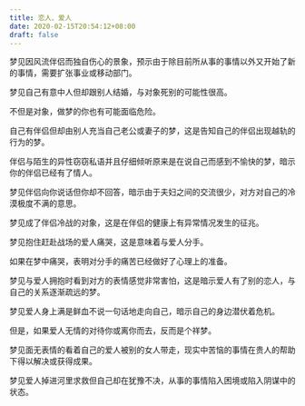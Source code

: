 ```yaml
---
title: 恋人、爱人
date: 2020-02-15T20:54:12+08:00
draft: false
---
```


梦见因风流伴侣而独自伤心的景象，预示由于除目前所从事的事情以外又开始了新的事情，需要扩张事业或移动部门。



梦见自己有意中人但却跟别人结婚，与对象死别的可能性很高。

不但是对象，做梦的你也有可能面临危险。



自己有伴侣但却由别人充当自己老公或妻子的梦，这是告知自己的伴侣出现越轨的行为的梦。



伴侣与陌生的异性窃窃私语并且仔细倾听原来是在说自己而感到不愉快的梦，暗示你的伴侣已经有了情人。



梦见伴侣向你说话但你却不回答，暗示由于夫妇之间的交流很少，对方对自己的冷漠极度不满的意思。



梦见成了伴侣冷战的对象，这是在伴侣的健康上有异常情况发生的征兆。



梦见抱住赶赴战场的爱人痛哭，这是意味着与爱人分手。



如果在梦中痛哭，表明对分手的痛苦已经做好了心理上的准备。



梦见与爱人拥抱时看到对方的表情感觉非常害怕，这是暗示爱人有了别的恋人，与自己的关系逐渐疏远的梦。



梦见爱人身上满是鲜血不说一句话地走向自己，暗示自己的身边潜伏着危机。

但是，如果爱人无情的对待你或离你而去，反而是个祥梦。



梦见面无表情的看着自己的爱人被别的女人带走，现实中苦恼的事情在贵人的帮助下得以解决或获得成果。



梦见爱人掉进河里求救但自己却在犹豫不决，从事的事情陷入困境或陷入阴谋中的状态。

